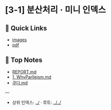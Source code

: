 # [3-1] 분산처리 · 미니 인덱스

## 🔗 Quick Links
- [images](./images)
- [pdf](./pdf)

## 📄 Top Notes
- [REPORT.md](./REPORT.md)
- [1. WhyParlleism.md](./1.%20WhyParlleism.md)
- [쿠다.md](./%EC%BF%A0%EB%8B%A4.md)

—
- 상위 인덱스: [../](../) · 루트: [../../](../../)


